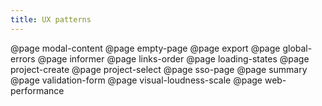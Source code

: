 ```yaml
---
title: UX patterns
---
```


@page modal-content
@page empty-page
@page export
@page global-errors
@page informer
@page links-order
@page loading-states
@page project-create
@page project-select
@page sso-page
@page summary
@page validation-form
@page visual-loudness-scale
@page web-performance

<!-- @page go-to -->
<!-- @page email-newsletter -->
<!--@page import-export-->
<!--@page landing-->
<!--@page limits-->
<!--@page setup-account-->
<!-- @page sharing -->
<!--@page confirm-cancel-->
